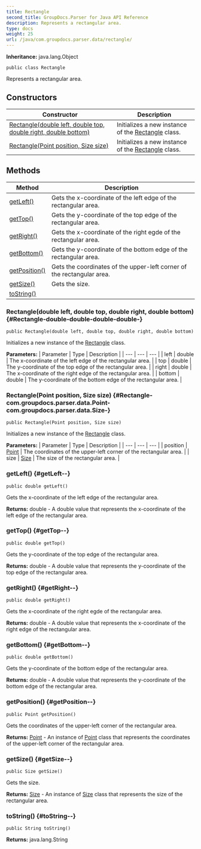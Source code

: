 ```yaml
---
title: Rectangle
second_title: GroupDocs.Parser for Java API Reference
description: Represents a rectangular area.
type: docs
weight: 25
url: /java/com.groupdocs.parser.data/rectangle/
---
```

**Inheritance:**
java.lang.Object
```
public class Rectangle
```

Represents a rectangular area.
## Constructors

| Constructor | Description |
| --- | --- |
| [Rectangle(double left, double top, double right, double bottom)](#Rectangle-double-double-double-double-) | Initializes a new instance of the [Rectangle](../../com.groupdocs.parser.data/rectangle) class. |
| [Rectangle(Point position, Size size)](#Rectangle-com.groupdocs.parser.data.Point-com.groupdocs.parser.data.Size-) | Initializes a new instance of the [Rectangle](../../com.groupdocs.parser.data/rectangle) class. |
## Methods

| Method | Description |
| --- | --- |
| [getLeft()](#getLeft--) | Gets the x-coordinate of the left edge of the rectangular area. |
| [getTop()](#getTop--) | Gets the y-coordinate of the top edge of the rectangular area. |
| [getRight()](#getRight--) | Gets the x-coordinate of the right egde of the rectangular area. |
| [getBottom()](#getBottom--) | Gets the y-coordinate of the bottom edge of the rectangular area. |
| [getPosition()](#getPosition--) | Gets the coordinates of the upper-left corner of the rectangular area. |
| [getSize()](#getSize--) | Gets the size. |
| [toString()](#toString--) |  |
### Rectangle(double left, double top, double right, double bottom) {#Rectangle-double-double-double-double-}
```
public Rectangle(double left, double top, double right, double bottom)
```


Initializes a new instance of the [Rectangle](../../com.groupdocs.parser.data/rectangle) class.

**Parameters:**
| Parameter | Type | Description |
| --- | --- | --- |
| left | double | The x-coordinate of the left edge of the rectangular area. |
| top | double | The y-coordinate of the top edge of the rectangular area. |
| right | double | The x-coordinate of the right edge of the rectangular area. |
| bottom | double | The y-coordinate of the bottom edge of the rectangular area. |

### Rectangle(Point position, Size size) {#Rectangle-com.groupdocs.parser.data.Point-com.groupdocs.parser.data.Size-}
```
public Rectangle(Point position, Size size)
```


Initializes a new instance of the [Rectangle](../../com.groupdocs.parser.data/rectangle) class.

**Parameters:**
| Parameter | Type | Description |
| --- | --- | --- |
| position | [Point](../../com.groupdocs.parser.data/point) | The coordinates of the upper-left corner of the rectangular area. |
| size | [Size](../../com.groupdocs.parser.data/size) | The size of the rectangular area. |

### getLeft() {#getLeft--}
```
public double getLeft()
```


Gets the x-coordinate of the left edge of the rectangular area.

**Returns:**
double - A double value that represents the x-coordinate of the left edge of the rectangular area.
### getTop() {#getTop--}
```
public double getTop()
```


Gets the y-coordinate of the top edge of the rectangular area.

**Returns:**
double - A double value that represents the y-coordinate of the top edge of the rectangular area.
### getRight() {#getRight--}
```
public double getRight()
```


Gets the x-coordinate of the right egde of the rectangular area.

**Returns:**
double - A double value that represents the x-coordinate of the right edge of the rectangular area.
### getBottom() {#getBottom--}
```
public double getBottom()
```


Gets the y-coordinate of the bottom edge of the rectangular area.

**Returns:**
double - A double value that represents the y-coordinate of the bottom edge of the rectangular area.
### getPosition() {#getPosition--}
```
public Point getPosition()
```


Gets the coordinates of the upper-left corner of the rectangular area.

**Returns:**
[Point](../../com.groupdocs.parser.data/point) - An instance of [Point](../../com.groupdocs.parser.data/point) class that represents the coordinates of the upper-left corner of the rectangular area.
### getSize() {#getSize--}
```
public Size getSize()
```


Gets the size.

**Returns:**
[Size](../../com.groupdocs.parser.data/size) - An instance of [Size](../../com.groupdocs.parser.data/size) class that represents the size of the rectangular area.
### toString() {#toString--}
```
public String toString()
```




**Returns:**
java.lang.String
